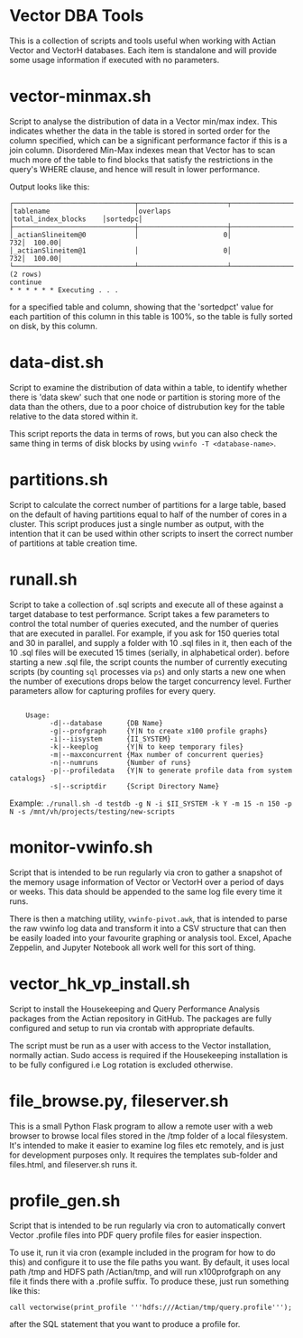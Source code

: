 # Vector DBA Tools

This is a collection of scripts and tools useful when working with Actian Vector and VectorH databases.
Each item is standalone and will provide some usage information if executed with no parameters.

# vector-minmax.sh
Script to analyse the distribution of data in a Vector min/max index. This indicates whether the data in the table is stored in sorted order for the column specified, which can be a significant performance factor if this is a join column. Disordered Min-Max indexes mean that Vector has to scan much more of the table to find blocks that satisfy the restrictions in the query's WHERE clause, and hence will result in lower performance.

Output looks like this:
```
┌──────────────────────────────┬──────────────────────┬──────────────────────┬────────┐
│tablename                     │overlaps              │total_index_blocks    │sortedpc│
├──────────────────────────────┼──────────────────────┼──────────────────────┼────────┤
│_actianSlineitem@0            │                     0│                   732│  100.00│
│_actianSlineitem@1            │                     0│                   732│  100.00│
└──────────────────────────────┴──────────────────────┴──────────────────────┴────────┘
(2 rows)
continue
* * * * * * Executing . . .
```

for a specified table and column, showing that the 'sortedpct' value for each partition of this column in this table is 100%, so the table is fully sorted on disk, by this column.


# data-dist.sh
Script to examine the distribution of data within a table, to identify whether there is 'data skew' such that one node or partition is storing more of the data than the others, due to a poor choice of distrubution key for the table relative to the data stored within it.

This script reports the data in terms of rows, but you can also check the same thing in terms of disk blocks by using `vwinfo -T <database-name>`.

# partitions.sh
Script to calculate the correct number of partitions for a large table, based on the default of having partitions equal to half of the number of cores in a cluster. This script produces just a single number as output, with the intention that it can be used within other scripts to insert the correct number of partitions at table creation time.

# runall.sh
Script to take a collection of .sql scripts and execute all of these against a target database to test performance. Script takes a few parameters to control the total number of queries executed, and the number of queries that are executed in parallel. For example, if you ask for 150 queries total and 30 in parallel, and supply a folder with 10 .sql files in it, then each of the 10 .sql files will be executed 15 times (serially, in alphabetical order). before starting a new .sql file, the script counts the number of currently executing scripts (by counting `sql` processes via `ps`) and only starts a new one when the number of executions drops below the target concurrency level. Further parameters allow for capturing profiles for every query.
```

    Usage:
          -d|--database      {DB Name}
          -g|--profgraph     {Y|N to create x100 profile graphs}
          -i|--iisystem      {II_SYSTEM}
          -k|--keeplog       {Y|N to keep temporary files}
          -m|--maxconcurrent {Max number of concurrent queries}
          -n|--numruns       {Number of runs}
          -p|--profiledata   {Y|N to generate profile data from system catalogs}
          -s|--scriptdir     {Script Directory Name}
```
Example: `./runall.sh -d testdb -g N -i $II_SYSTEM -k Y -m 15 -n 150 -p N -s /mnt/vh/projects/testing/new-scripts`

# monitor-vwinfo.sh
Script that is intended to be run regularly via cron to gather a snapshot of the memory usage information of Vector or VectorH over a period of days or weeks. This data should be appended to the same log file every time it runs.

There is then a matching utility, `vwinfo-pivot.awk`, that is intended to parse the raw vwinfo log data and transform it into a CSV structure that can then be easily loaded into your favourite graphing or analysis tool. Excel, Apache Zeppelin, and Jupyter Notebook all work well for this sort of thing.

# vector_hk_vp_install.sh
Script to install the Housekeeping and Query Performance Analysis packages from the Actian repository in GitHub. The packages are fully configured and setup to run via crontab with appropriate defaults.

The script must be run as a user with access to the Vector installation, normally actian. Sudo access is required if the Housekeeping installation is to be fully configured i.e Log rotation is excluded otherwise.

# file_browse.py, fileserver.sh
This is a small Python Flask program to allow a remote user with a web browser to browse local files stored in the /tmp folder of a local filesystem. It's intended to make it easier to examine log files etc remotely, and is just for development purposes only. It requires the templates sub-folder and files.html, and fileserver.sh runs it.

# profile_gen.sh
Script that is intended to be run regularly via cron to automatically convert Vector .profile files into PDF query profile files for easier inspection.

To use it, run it via cron (example included in the program for how to do this) and configure it to use the file paths you want. By default, it uses local path /tmp and HDFS path /Actian/tmp, and will run x100profgraph on any file it finds there with a .profile suffix. To produce these, just run something like this:

    call vectorwise(print_profile '''hdfs:///Actian/tmp/query.profile''');

after the SQL statement that you want to produce a profile for.
